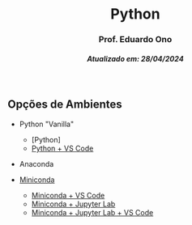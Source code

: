 <h1 align="center">Python</h1>

<h3 align="center">Prof. Eduardo Ono</h3>

<h5 align="center">Atualizado em: 28/04/2024</h5>

&nbsp;

## Opções de Ambientes

* Python "Vanilla"

  * [Python]
  * [Python + VS Code](./vscode/)

* Anaconda

* [Miniconda](./README.md)

  * [Miniconda + VS Code](./miniconda/miniconda-vscode.md)
  * [Miniconda + Jupyter Lab](./miniconda/miniconda-jupyterlab.md)
  * [Miniconda + Jupyter Lab + VS Code](./miniconda/miniconda-jupyterlab-vscode.md)

&nbsp;
